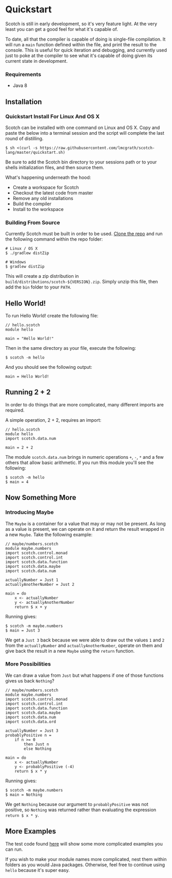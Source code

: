 # Quickstart

Scotch is still in early development, so it's very feature light. At the very least
you can get a good feel for what it's capable of.

To date, all that the compiler is capable of doing is single-file compilation.
It will run a `main` function defined within the file, and print the result to
the console. This is useful for quick iteration and debugging, and currently
used just to poke at the compiler to see what it's capable of doing given its
current state in development.

### Requirements

- Java 8

## Installation

### Quickstart Install For Linux And OS X

Scotch can be installed with one command on Linux and OS X. Copy and paste the below into a terminal session and the script will complete the last round of distilling.

```
$ sh <(curl -s https://raw.githubusercontent.com/lmcgrath/scotch-lang/master/quickstart.sh)
```

Be sure to add the Scotch bin directory to your sessions path or to your shells initialization files, and then source them.

What's happening underneath the hood:
- Create a workspace for Scotch
- Checkout the latest code from master
- Remove any old installations
- Build the compiler
- Install to the workspace

### Building From Source

Currently Scotch must be built in order to be used. [Clone the repo](https://github.com/lmcgrath/scotch-lang)
and run the following command within the repo folder:

```
# Linux / OS X
$ ./gradlew distZip

# Windows
$ gradlew distZip
```

This will create a zip distribution in `build/distributions/scotch-${VERSION}.zip`. Simply
unzip this file, then add the `bin` folder to your `PATH`.

## Hello World!

To run Hello World! create the following file:

```
// hello.scotch
module hello

main = "Hello World!"
```

Then in the same directory as your file, execute the following:

```
$ scotch -m hello
```

And you should see the following output:

```
main = Hello World!
```

## Running 2 + 2

In order to do things that are more complicated, many different imports are required.

A simple operation, 2 + 2, requires an import:

```
// hello.scotch
module hello
import scotch.data.num

main = 2 + 2
```

The module `scotch.data.num` brings in numeric operations `+`, `-`, `*` and a few
others that allow basic arithmetic. If you run this module you'll see the following:

```
$ scotch -m hello
$ main = 4
```

## Now Something More

### Introducing Maybe

The `Maybe` is a container for a value that may or may not be present. As long
as a value is present, we can operate on it and return the result wrapped in a
new `Maybe`. Take the following example:

```
// maybe/numbers.scotch
module maybe.numbers
import scotch.control.monad
import scotch.control.int
import scotch.data.function
import scotch.data.maybe
import scotch.data.num

actuallyNumber = Just 1
actuallyAnotherNumber = Just 2

main = do
	x <- actuallyNumber
	y <- actuallyAnotherNumber
	return $ x + y
```

Running gives:

```
$ scotch -m maybe.numbers
$ main = Just 3
```

We get a `Just 3` back because we were able to draw out the values `1` and `2`
from the `actuallyNumber` and `actuallyAnotherNumber`, operate on them and give
back the result in a new `Maybe` using the `return` function.

### More Possibilities

We can draw a value from `Just` but what happens if one of those functions gives
us back `Nothing`?

```
// maybe/numbers.scotch
module maybe.numbers
import scotch.control.monad
import scotch.control.int
import scotch.data.function
import scotch.data.maybe
import scotch.data.num
import scotch.data.ord

actuallyNumber = Just 3
probablyPositive n =
	if n >= 0
		then Just n
		else Nothing

main = do
	x <- actuallyNumber
	y <- probablyPositive (-4)
	return $ x * y
```

Running gives:

```
$ scotch -m maybe.numbers
$ main = Nothing
```

We get `Nothing` because our argument to `probablyPositive` was not positive, so
`Nothing` was returned rather than evaluating the expression `return $ x * y`.

## More Examples

The test code found [here](https://github.com/lmcgrath/scotch-lang/blob/master/src/test/java/scotch/compiler/steps/BytecodeGeneratorTest.java)
will show some more complicated examples you can run.

If you wish to make your module names more complicated, nest them within folders
as you would Java packages. Otherwise, feel free to continue using `hello` because
it's super easy.
